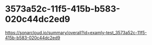# 3573a52c-11f5-415b-b583-020c44dc2ed9
https://sonarcloud.io/summary/overall?id=examly-test_3573a52c-11f5-415b-b583-020c44dc2ed9
